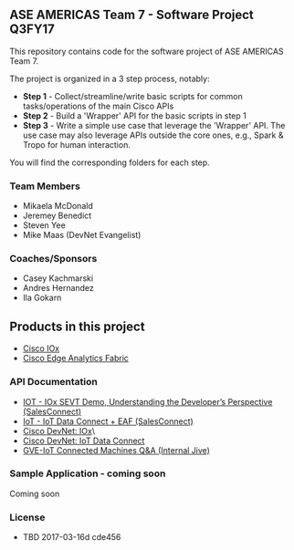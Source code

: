 ## ASE AMERICAS Team 7 - Software Project Q3FY17
This repository contains code for the software project of ASE AMERICAS Team 7.

The project is organized in a 3 step process, notably:
* **Step 1** - Collect/streamline/write basic scripts for common tasks/operations of the main Cisco APIs
* **Step 2** - Build a 'Wrapper' API for the basic scripts in step 1
* **Step 3** - Write a simple use case that leverage the 'Wrapper' API. The use case may also leverage APIs outside the core ones, e.g., Spark & Tropo for human interaction.

You will find the corresponding folders for each step.



### Team Members
* Mikaela McDonald
* Jeremey Benedict
* Steven Yee
* Mike Maas (DevNet Evangelist)


### Coaches/Sponsors
* Casey Kachmarski
* Andres Hernandez
* Ila Gokarn



## Products in this project
* [Cisco IOx](http://www.cisco.com/c/en/us/products/cloud-systems-management/iox/index.html)
* [Cisco Edge Analytics Fabric](http://www.cisco.com/c/en/us/products/analytics-automation-software/edge-analytics-fabric/index.html)



### API Documentation
* [IOT - IOx SEVT Demo, Understanding the Developer’s Perspective (SalesConnect)](https://salesconnect.cisco.com/#/content-detail/e4316afa-ed5b-411b-a457-37eebc80bbe0)
* [IoT - IoT Data Connect + EAF (SalesConnect)](https://salesconnect.cisco.com/#/content-detail/f9008eaa-094b-4e21-acc2-64bb42adc238)
* [Cisco DevNet: IOx](https://developer.cisco.com/site/iox/)\
* [Cisco DevNet: IoT Data Connect](https://learninglabs.cisco.com/tracks/iotdc)
* [GVE-IoT Connected Machines Q&A (Internal Jive)](https://cisco.jiveon.com/docs/DOC-1644628)




### Sample Application - coming soon
Coming soon

### License

* TBD 2017-03-16d cde456
